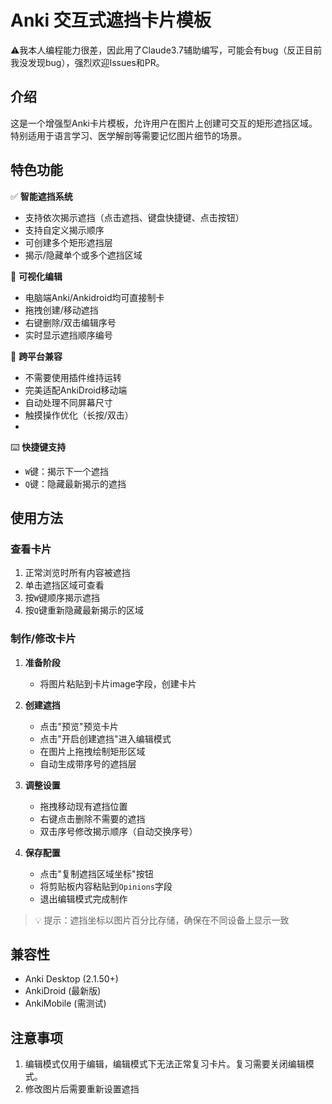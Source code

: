 # Anki 交互式遮挡卡片模板
⚠️我本人编程能力很差，因此用了Claude3.7辅助编写，可能会有bug（反正目前我没发现bug），强烈欢迎Issues和PR。
## 介绍
这是一个增强型Anki卡片模板，允许用户在图片上创建可交互的矩形遮挡区域。特别适用于语言学习、医学解剖等需要记忆图片细节的场景。

## 特色功能
✅ **智能遮挡系统**  
- 支持依次揭示遮挡（点击遮挡、键盘快捷键、点击按钮）
- 支持自定义揭示顺序
- 可创建多个矩形遮挡层
- 揭示/隐藏单个或多个遮挡区域

🎨 **可视化编辑**  
- 电脑端Anki/Ankidroid均可直接制卡
- 拖拽创建/移动遮挡
- 右键删除/双击编辑序号
- 实时显示遮挡顺序编号


📱 **跨平台兼容**  
- 不需要使用插件维持运转
- 完美适配AnkiDroid移动端  
- 自动处理不同屏幕尺寸  
- 触摸操作优化（长按/双击）
- 
⌨️ **快捷键支持**  
- `W`键：揭示下一个遮挡  
- `Q`键：隐藏最新揭示的遮挡  

## 使用方法

### 查看卡片
1. 正常浏览时所有内容被遮挡
2. 单击遮挡区域可查看
3. 按`W`键顺序揭示遮挡
4. 按`Q`键重新隐藏最新揭示的区域

### 制作/修改卡片
1. **准备阶段**  
   - 将图片粘贴到卡片image字段，创建卡片

2. **创建遮挡**  
   - 点击"预览"预览卡片
   - 点击"开启创建遮挡"进入编辑模式  
   - 在图片上拖拽绘制矩形区域  
   - 自动生成带序号的遮挡层  

3. **调整设置**  
   - 拖拽移动现有遮挡位置  
   - 右键点击删除不需要的遮挡  
   - 双击序号修改揭示顺序（自动交换序号）  

4. **保存配置**  
   - 点击"复制遮挡区域坐标"按钮  
   - 将剪贴板内容粘贴到`Opinions`字段  
   - 退出编辑模式完成制作  

> 💡 提示：遮挡坐标以图片百分比存储，确保在不同设备上显示一致

## 兼容性
- Anki Desktop (2.1.50+)  
- AnkiDroid (最新版)  
- AnkiMobile (需测试)

## 注意事项
1. 编辑模式仅用于编辑，编辑模式下无法正常复习卡片。复习需要关闭编辑模式。
2. 修改图片后需要重新设置遮挡  
